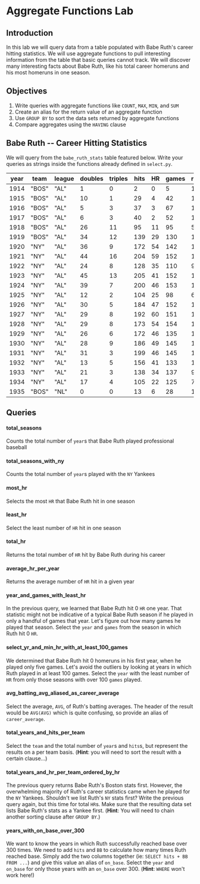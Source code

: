 
# Aggregate Functions Lab

## Introduction

In this lab we will query data from a table populated with Babe Ruth's career hitting statistics.  We will use aggregate functions to pull interesting information from the table that basic queries cannot track.  We will discover many interesting facts about Babe Ruth, like his total career homeruns and his most homeruns in one season.

## Objectives

1. Write queries with aggregate functions like `COUNT`, `MAX`, `MIN`, and `SUM`
2. Create an alias for the return value of an aggregate function
3. Use `GROUP BY` to sort the data sets returned by aggregate functions
4. Compare aggregates using the `HAVING` clause

## Babe Ruth -- Career Hitting Statistics


We will query from the `babe_ruth_stats` table featured below.  Write your queries as strings inside the functions already defined in `select.py`.

year|team |league|doubles|triples|hits|HR|games|runs|RBI|at_bats|BB |SB|SO|AVG
----|-----|------|-------|-------|----|--|-----|----|---|-------|---|--|--|------
1914|"BOS"|"AL"  |1      |0      |2   |0 |5    |1   |2  |10     |0  |0 |4 |0.2
1915|"BOS"|"AL"  |10     |1      |29  |4 |42   |16  |21 |92     |9  |0 |23|0.315
1916|"BOS"|"AL"  |5      |3      |37  |3 |67   |18  |15 |136    |10 |0 |23|0.272
1917|"BOS"|"AL"  |6      |3      |40  |2 |52   |14  |12 |123    |12 |0 |18|0.325
1918|"BOS"|"AL"  |26     |11     |95  |11|95   |50  |66 |317    |58 |6 |58|0.3
1919|"BOS"|"AL"  |34     |12     |139 |29|130  |103 |114|432    |101|7 |58|0.322
1920|"NY" |"AL"  |36     |9      |172 |54|142  |158 |137|458    |150|14|80|0.376
1921|"NY" |"AL"  |44     |16     |204 |59|152  |177 |171|540    |145|17|81|0.378
1922|"NY" |"AL"  |24     |8      |128 |35|110  |94  |99 |406    |84 |2 |80|0.315
1923|"NY" |"AL"  |45     |13     |205 |41|152  |151 |131|522    |170|17|93|0.393
1924|"NY" |"AL"  |39     |7      |200 |46|153  |143 |121|529    |142|9 |81|0.378
1925|"NY" |"AL"  |12     |2      |104 |25|98   |61  |66 |359    |59 |2 |68|0.29
1926|"NY" |"AL"  |30     |5      |184 |47|152  |139 |146|495    |144|11|76|0.372
1927|"NY" |"AL"  |29     |8      |192 |60|151  |158 |164|540    |137|7 |89|0.356
1928|"NY" |"AL"  |29     |8      |173 |54|154  |163 |142|536    |137|4 |87|0.323
1929|"NY" |"AL"  |26     |6      |172 |46|135  |121 |154|499    |72 |5 |60|0.345
1930|"NY" |"AL"  |28     |9      |186 |49|145  |150 |153|518    |136|10|61|0.359
1931|"NY" |"AL"  |31     |3      |199 |46|145  |149 |163|534    |128|5 |51|0.373
1932|"NY" |"AL"  |13     |5      |156 |41|133  |120 |137|457    |130|2 |62|0.341
1933|"NY" |"AL"  |21     |3      |138 |34|137  |97  |103|459    |114|4 |90|0.301
1934|"NY" |"AL"  |17     |4      |105 |22|125  |78  |84 |365    |104|1 |63|0.288
1935|"BOS"|"NL"  |0      |0      |13  |6 |28   |13  |12 |72     |20 |0 |24|0.181

## Queries

#### total_seasons
Counts the total number of `year`s that Babe Ruth played professional baseball

#### total_seasons_with_ny
Counts the total number of `year`s played with the `NY` Yankees

#### most_hr
Selects the most `HR` that Babe Ruth hit in one season

#### least_hr
Select the least number of `HR` hit in one season

#### total_hr
Returns the total number of `HR` hit by Babe Ruth during his career

#### average_hr_per_year
Returns the average number of `HR` hit in a given year

#### year_and_games_with_least_hr
In the previous query, we learned that Babe Ruth hit 0 `HR` one year.  That statistic might not be indicative of a typical Babe Ruth season if he played in only a handful of games that year.  Let's figure out how many games he played that season.  Select the `year` and `games` from the season in which Ruth hit 0 `HR`.

#### select_yr_and_min_hr_with_at_least_100_games
We determined that Babe Ruth hit 0 homeruns in his first year, when he played only five games.  Let's avoid the outliers by looking at years in which Ruth played in at least 100 games.  Select the `year` with the least number of  `HR` from only those seasons with over 100 `games` played.

#### avg_batting_avg_aliased_as_career_average
Select the average, `AVG`, of Ruth's batting averages.  The header of the result would be `AVG(AVG)` which is quite confusing, so provide an alias of `career_average`.

#### total_years_and_hits_per_team
Select the `team` and the total number of `year`s and `hits`s, but represent the results on a per team basis.  (**Hint**: you will need to sort the result with a certain clause...)

#### total_years_and_hr_per_team_ordered_by_hr
The previous query returns Babe Ruth's Boston stats first.  However, the overwhelming majority of Ruth's career statistics came when he played for the `NY` Yankees.  Shouldn't we list Ruth's `NY` stats first?  Write the previous query again, but this time for total `HR`s.  Make sure that the resulting data set lists Babe Ruth's stats as a Yankee first.  (**Hint**:  You will need to chain another sorting clause after `GROUP BY`.)

#### years_with_on_base_over_300
We want to know the years in which Ruth successfully reached base over 300 times.  We need to add `hits` and `BB` to calculate how many times Ruth reached base.  Simply add the two columns together (ie: `SELECT hits + BB FROM ...`) and give this value an alias of `on_base`.  Select the `year` and `on_base` for only those years with an `on_base` over 300.  (**Hint**: `WHERE` won't work here!)

